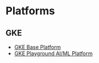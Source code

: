 # Platforms

## GKE

- [GKE Base Platform](/platforms/gke/base/README.md)
- [GKE Playground AI/ML Platform](/platforms/gke-aiml/playground/README.md)
